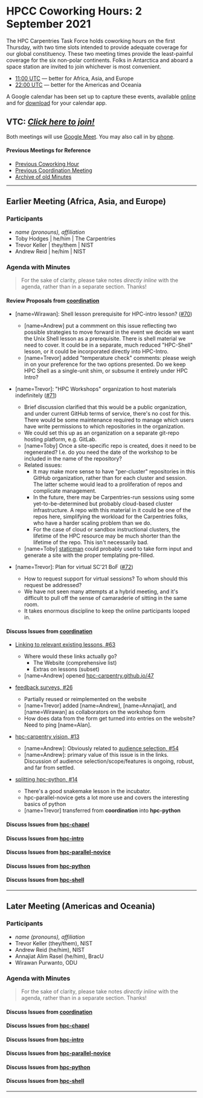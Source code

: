 # HPCC Coworking Hours: 2 September 2021

The HPC Carpentries Task Force holds coworking hours on the first Thursday,
with two time slots intended to provide adequate coverage for our global
constituency. These two meeting times provide the least-painful coverage for
the six non-polar continents. Folks in Antarctica and aboard a space station
are invited to join whichever is most convenient.

- [11:00 UTC][earlier] &mdash; better for Africa, Asia, and Europe
- [22:00 UTC][evening] &mdash; better for the Americas and Oceania

A Google calendar has been set up to capture these events, available
[online][gcal] and for [download][ical] for your calendar app.

<!-- Info & Callback links -->

[meet]: https://meet.google.com/gez-aeui-jdx
[phone]: https://tel.meet/gez-aeui-jdx?hs=5
[earlier]:
  https://www.timeanddate.com/worldclock/fixedtime.html?iso=20210902T1100&msg=HPC+Carpentries+Coworking+Hour+1
[evening]:
  https://www.timeanddate.com/worldclock/fixedtime.html?iso=20210902T2200&msg=HPC+Carpentries+Coworking+Hour+2
[last-cowork]: https://codimd.carpentries.org/XYER2P3qTymkDnRg9rU5bA?view
[last-coord]: https://codimd.carpentries.org/UrB52XMsTMe_eOypGPqoJw?view

## VTC: **_[Click here to join!][meet]_**

Both meetings will use [Google Meet][meet]. You may also call in by [phone].

#### Previous Meetings for Reference

- [Previous Coworking Hour][last-cowork]
- [Previous Coordination Meeting][last-coord]
- [Archive of old Minutes][minutes]

---

## Earlier Meeting (Africa, Asia, and Europe)

### Participants

- _name (pronouns), affiliation_
- Toby Hodges | he/him | The Carpentries
- Trevor Keller | they/them | NIST
- Andrew Reid | he/him | NIST

### Agenda with Minutes

> For the sake of clarity, please take notes _directly inline_ with the agenda,
> rather than in a separate section. Thanks!

#### Review Proposals from [**<i class="fa fa-github" aria-hidden="true"></i> coordination**][proposals]

- [name=Wirawan]: Shell lesson prerequisite for HPC-intro lesson?
  ([#70](https://github.com/hpc-carpentry/coordination/issues/70))

  - [name=Andrew] put a commment on this issue reflecting two possible
    strategies to move forward in the event we decide we want the Unix Shell
    lesson as a prerequisite. There is shell material we need to cover. It
    could be in a separate, much reduced "HPC-Shell" lesson, or it could be
    incorporated directly into HPC-Intro.
  - [name=Trevor] added "temperature check" comments: please weigh in on your
    preference for the two options presented. Do we keep HPC Shell as a
    single-unit shim, or subsume it entirely under HPC Intro?

- [name=Trevor]: "HPC Workshops" organization to host materials indefinitely
  ([#71](https://github.com/hpc-carpentry/coordination/issues/71))

  - Brief discussion clarified that this would be a public organization, and
    under current GitHub terms of service, there's no cost for this. There
    would be some maintenance required to manage which users have write
    permissions to which repositories in the organization.
  - We could set this up as an organization on a separate git-repo hosting
    platform, e.g. GitLab.
  - [name=Toby] Once a site-specific repo is created, does it need to be
    regenerated? I.e. do you need the date of the workshop to be included in
    the name of the repository?
  - Related issues:
    - It may make more sense to have "per-cluster" repositories in this GitHub
      organization, rather than for each cluster and session. The latter scheme
      would lead to a proliferation of repos and complicate management.
    - In the future, there may be Carpentries-run sessions using some
      yet-to-be-determined but probably cloud-based cluster infrastructure. A
      repo with this material in it could be one of the repos here, simplifying
      the workload for the Carpentries folks, who have a harder scaling problem
      than we do.
    - For the case of cloud or sandbox instructional clusters, the lifetime of
      the HPC resource may be much shorter than the lifetime of the repo. This
      isn't necessarily bad.

  * [name=Toby] [staticman](https://staticman.net) could probably used to take
    form input and generate a site with the proper templating pre-filled.

- [name=Trevor]: Plan for virtual SC'21 BoF
  ([#72](https://github.com/hpc-carpentry/coordination/issues/72))
  - How to request support for virtual sessions? To whom should this request be
    addressed?
  - We have not seen many attempts at a hybrid meeting, and it's difficult to
    pull off the sense of camaraderie of sitting in the same room.
  - It takes enormous discipline to keep the online participants looped in.

#### Discuss Issues from [**<i class="fa fa-github" aria-hidden="true"></i> coordination**][coordination-issues]

- [Linking to relevant existing lessons, #63](https://github.com/hpc-carpentry/coordination/issues/63)

  - Where would these links actually go?
    - The Website (comprehensive list)
    - Extras on lessons (subset)
  - [name=Andrew] opened
    [hpc-carpentry.github.io/47](https://github.com/hpc-carpentry/hpc-carpentry.github.io/issues/47)

- [feedback surveys, #26](https://github.com/hpc-carpentry/coordination/issues/26)

  - Partially reused or reimplemented on the website
  - [name=Trevor] added [name=Andrew], [name=Annajiat], and [name=Wirawan] as
    collaborators on the workshop form
  - How does data from the form get turned into entries on the website? Need to
    ping [name=Alan].

- [hpc-carpentry vision, #13](https://github.com/hpc-carpentry/coordination/issues/13)

  - [name=Andrew]: Obviously related to
    [audience selection, #54](https://github.com/hpc-carpentry/coordination/issues/54)
  - [name=Andrew]: primary value of this issue is in the links. Discussion of
    audience selection/scope/features is ongoing, robust, and far from settled.

- [splitting hpc-python, #14](https://github.com/hpc-carpentry/coordination/issues/14)
  - There's a good snakemake lesson in the incubator.
  - hpc-parallel-novice gets a lot more use and covers the interesting basics
    of python
  - [name=Trevor] transferred from **coordination** into **hpc-python**

#### Discuss Issues from [**<i class="fa fa-github" aria-hidden="true"></i> hpc-chapel**][hpc-chapel-issues]

#### Discuss Issues from [**<i class="fa fa-github" aria-hidden="true"></i> hpc-intro**][hpc-intro-issues]

#### Discuss Issues from [**<i class="fa fa-github" aria-hidden="true"></i> hpc-parallel-novice**][hpc-parallel-issues]

#### Discuss Issues from [**<i class="fa fa-github" aria-hidden="true"></i> hpc-python**][hpc-python-issues]

#### Discuss Issues from [**<i class="fa fa-github" aria-hidden="true"></i> hpc-shell**][hpc-shell-issues]

---

## Later Meeting (Americas and Oceania)

### Participants

- _name (pronouns), affiliation_
- Trevor Keller (they/them), NIST
- Andrew Reid (he/him), NIST
- Annajiat Alim Rasel (he/him), BracU
- Wirawan Purwanto, ODU

### Agenda with Minutes

> For the sake of clarity, please take notes _directly inline_ with the agenda,
> rather than in a separate section. Thanks!

#### Discuss Issues from [**<i class="fa fa-github" aria-hidden="true"></i> coordination**][coordination-issues]

#### Discuss Issues from [**<i class="fa fa-github" aria-hidden="true"></i> hpc-chapel**][hpc-chapel-issues]

#### Discuss Issues from [**<i class="fa fa-github" aria-hidden="true"></i> hpc-intro**][hpc-intro-issues]

#### Discuss Issues from [**<i class="fa fa-github" aria-hidden="true"></i> hpc-parallel-novice**][hpc-parallel-issues]

#### Discuss Issues from [**<i class="fa fa-github" aria-hidden="true"></i> hpc-python**][hpc-python-issues]

#### Discuss Issues from [**<i class="fa fa-github" aria-hidden="true"></i> hpc-shell**][hpc-shell-issues]

---

[gcal]:
  https://calendar.google.com/calendar/?cid=bWp0ZWh0ZmEycmVjZGZtNmZjdGUwMWVhdGNAZ3JvdXAuY2FsZW5kYXIuZ29vZ2xlLmNvbQ
[ical]:
  https://calendar.google.com/calendar/ical/mjtehtfa2recdfm6fcte01eatc%40group.calendar.google.com/public/basic.ics
[minutes]: https://github.com/hpc-carpentry/coordination/tree/main/minutes
[website]: https://github.com/hpc-carpentry/hpc-carpentry.github.io

<!--HPC Carpentry Repositories-->

[coordination]: https://github.com/hpc-carpentry/coordination
[proposals]: https://github.com/hpc-carpentry/coordination/labels/proposal
[hpc-chapel]: https://github.com/hpc-carpentry/hpc-chapel
[hpc-intro]: https://github.com/carpentries-incubator/hpc-intro
[hpc-parallel]: https://github.com/hpc-carpentry/hpc-parallel-novice
[hpc-python]: https://github.com/hpc-carpentry/hpc-python
[hpc-shell]: https://github.com/hpc-carpentry/hpc-shell

<!--HPC Carpentry Issues-->

[coordination-issues]: https://github.com/hpc-carpentry/coordination/issues
[hpc-chapel-issues]: https://github.com/hpc-carpentry/hpc-chapel/issues
[hpc-intro-issues]: https://github.com/carpentries-incubator/hpc-intro/issues
[hpc-parallel-issues]:
  https://github.com/hpc-carpentry/hpc-parallel-novice/issues
[hpc-python-issues]: https://github.com/hpc-carpentry/hpc-python/issues
[hpc-shell-issues]: https://github.com/hpc-carpentry/hpc-shell/issues

<!--Carpentries References-->

[conduct]:
  https://docs.carpentries.org/topic_folders/policies/code-of-conduct.html
[invite]: https://swc-slack-invite.herokuapp.com/
[license]: https://creativecommons.org/licenses/by/4.0/
[slack]: https://swcarpentry.slack.com
